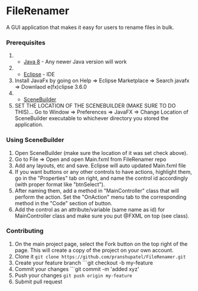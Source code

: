 # FileRenamer
A GUI application that makes it easy for users to rename files in bulk.
### Prerequisites
1. * [Java 8](https://www.oracle.com/technetwork/java/javase/downloads/jdk8-downloads-2133151.html) - Any newer Java version will work 
2. * [Eclipse](https://www.eclipse.org/downloads/download.php?file=/oomph/epp/2019-12/R/eclipse-inst-win64.exe) - IDE 
3. Install JavaFx by going on Help => Eclipse Marketplace => Search javafx => Downlaod e(fx)clipse 3.6.0
4. * [SceneBuilder](https://gluonhq.com/products/scene-builder/)
5. SET THE LOCATION OF THE SCENEBUILDER (MAKE SURE TO DO THIS)...
	Go to Window => Preferences => JavaFX => Change Location of SceneBuilder executable to whichever directory
	 you stored the application.
### Using SceneBuilder
1. Open SceneBuilder (make sure the location of it was set check above).
2. Go to File => Open and open Main.fxml from FileRenamer repo
3. Add any layouts, etc and save. Eclipse will auto updated Main.fxml file
4. If you want buttons or any other controls to have actions, highlight them,
go in the "Properties" tab on right, and name the control id accordingly (with proper format like "btnSelect").
5. After naming them, add a method in "MainController" class that will perform the action. Set the "OnAction"
menu tab to the corresponding method in the "Code" section of button.
6. Add the control as an attribute/variable (same name as id) for MainController class 
and make sure you put @FXML on top (see class).
### Contributing
1. On the main project page, select the Fork button on the top right of the page. This will create a copy of the project on your own account.
2. Clone it ```git clone https://github.com/pranshupatel/FileRenamer.git```
3. Create your feature branch ```git checkout -b my-feature
4. Commit your changes ```git commit -m 'added xyz'
5. Push your changes ```git push origin my-feature```
6. Submit pull request
